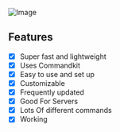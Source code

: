 ![Image]([https://i.ibb.co/bgZWZT0/B07-DF3-FC-D2-E7-4-AD5-9935-04-C441-BDFEBD.png](https://wallpapers.com/images/featured/discord-2yf3soo8o238y21k.jpg))

## Features

- [x] Super fast and lightweight
- [x] Uses Commandkit
- [x] Easy to use and set up
- [x] Customizable
- [x] Frequently updated
- [x] Good For Servers
- [x] Lots Of different commands
- [x] Working

